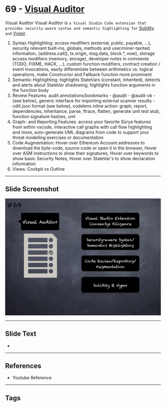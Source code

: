 
# 69 - [Visual Auditor](./Visual%20Auditor.md)

Visual Auditor Visual Auditor is `a Visual Studio Code extension that provides security-aware syntax and semantic highlighting for` [Solidity](https://marketplace.visualstudio.com/items?itemName=tintinweb.solidity-visual-auditor) `and` [Vyper](https://marketplace.visualstudio.com/items?itemName=tintinweb.vscode-vyper)`.` 


1.  Syntax Highlighting: access modifiers (external, public, payable, …), security relevant built-ins, globals, methods and user/miner-tainted information, (address.call(), tx.origin, msg.data, block.*, now), storage access modifiers (memory, storage), developer notes in comments (TODO, FIXME, HACK, …), custom function modifiers, contract creation / event invocations, easily differentiate between arithmetics vs. logical operations, make Constructor and Fallback function more prominent
2.  Semantic Highlighting: highlights StateVars (constant, inherited), detects and alerts about StateVar shadowing, highlights function arguments in the function body
3.  Review Features: audit annotations/bookmarks - @audit - <msg> @audit-ok - <msg> (see below), generic interface for importing external scanner results - cdili json format (see below), codelens inline action: graph, report, dependencies, inheritance, parse, ftrace, flatten, generate unit test stub, function signature hashes, uml
4.  Graph- and Reporting Features: access your favorite Sūrya features from within vscode, interactive call graphs with call flow highlighting and more, auto-generate UML diagrams from code to support your threat modelling exercises or documentation
5.  Code Augmentation: Hover over Ethereum Account addresses to download the byte-code, source-code or open it in the browser, Hover over ASM instructions to show their signatures, Hover over keywords to show basic Security Notes, Hover over StateVar's to show declaration information
6.  Views: Cockpit vs Outline


___
## Slide Screenshot
![069.png](../../images/6.%20Audit%20Techniques%20and%20Tools%20101/069.png)
___
## Slide Text
- 
___
## References
- Youtube Reference
___
## Tags
